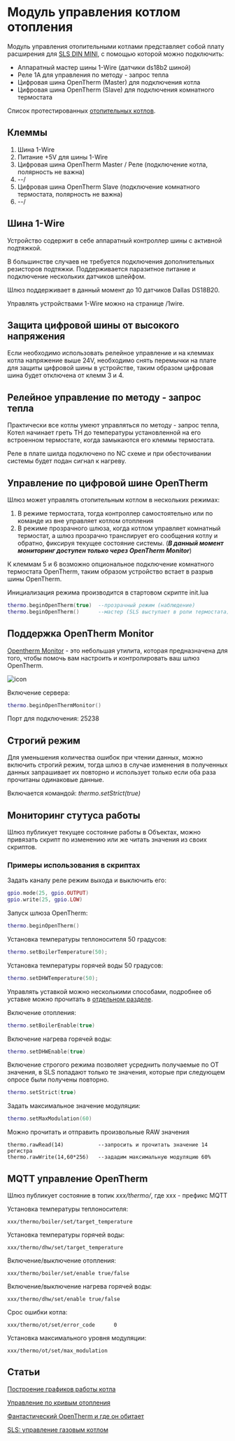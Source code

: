 # Модуль управления котлом отопления

Модуль управления отопительными котлами представляет собой плату расширения для [SLS DIN MINI](/devices/din_mini_base_rus.md), с помощью которой можно подключить:

- Аппаратный мастер шины 1-Wire (датчики ds18b2 шиной)
- Реле 1A для управления по методу - запрос тепла
- Цифровая шина OpenTherm (Master) для подключения котла
- Цифровая шина OpenTherm (Slave) для подключения комнатного термостата

Список протестированных [отопительных котлов](/ot_boiler_compatibility.md).

## Клеммы

1. Шина 1-Wire
2. Питание +5V для шины 1-Wire
3. Цифровая шина OpenTherm Master / Реле (подключение котла, полярность не важна)
4. --/
5. Цифровая шина OpenTherm Slave (подключение комнатного термостата, полярность не важна)
6. --/

## Шина 1-Wire

Устройство содержит в себе аппаратный контроллер шины с активной подтяжкой.

В большинстве случаев не требуется подключения дополнительных резисторов подтяжки.
Поддерживается паразитное питание и подключение нескольких датчиков шлейфом.

Шлюз поддерживает в данный момент до 10 датчиков Dallas DS18B20.

Управлять устройствами 1-Wire можно на странице /1wire.

## Защита цифровой шины от высокого напряжения

Если необходимо использовать релейное управление и на клеммах котла напряжение выше 24V,
необходимо снять перемычки на плате для защиты цифровой шины в устройстве, таким образом цифровая шина будет отключена от клемм 3 и 4.

## Релейное управление по методу - запрос тепла

Практически все котлы умеют управляться по методу - запрос тепла, Котел начинает греть ТН до температуры установленной на его встроенном термостате,
когда замыкаются его клеммы термостата.

Реле в плате шилда подключено по NC схеме и при обесточивании системы будет подан сигнал к нагреву.

## Управление по цифровой шине OpenTherm

Шлюз может управлять отопительным котлом в нескольких режимах:

1. В режиме термостата, тогда контроллер самостоятельно или по команде из вне управляет котлом отопления
2. В режиме прозрачного шлюза, когда котлом управляет комнатный термостат, а шлюз прозрачно транслирует его сообщения котлу и обратно, фиксируя текущее состояние системы. (**_В данный момент мониторинг доступен только через OpenTherm Monitor_**)

К клеммам 5 и 6 возможно опциональное подключение комнатного термостата OpenTherm, таким образом устройство встает в разрыв шины OpenTherm.

Инициализация режима производится в стартовом скрипте init.lua

```lua
thermo.beginOpenTherm(true)  --прозрачный режим (наблюдение)
thermo.beginOpenTherm()      --мастер (SLS выступает в роли термостата)
```

## Поддержка OpenTherm Monitor

[Opentherm Monitor](https://otgw.tclcode.com/otmonitor.html) - это небольшая утилита, которая предназначена для того, чтобы помочь вам настроить и контролировать ваш шлюз OpenTherm.

![icon](https://otgw.tclcode.com/otmonitor1.png)

Включение сервера:

```lua
thermo.beginOpenThermMonitor()
```

Порт для подключения: 25238

## Строгий режим

Для уменьшения количества ошибок при чтении данных, можно включить строгий режим, тогда шлюз в случае изменения в полученных данных запрашивает их повторно и использует только если оба раза прочитаны одинаковые данные.

Включается командой: _thermo.setStrict(true)_

## Мониторинг стутуса работы

Шлюз публикует текущее состояние работы в Объектах, можно привязать скрипт по изменению или же читать значения из своих скриптов.

### Примеры использования в скриптах

Задать каналу реле режим выхода и выключить его:

```lua
gpio.mode(25, gpio.OUTPUT)
gpio.write(25, gpio.LOW)
```

Запуск шлюза OpenTherm:

```lua
thermo.beginOpenTherm()
```

Установка температуры теплоносителя 50 градусов:

```lua
thermo.setBoilerTemperature(50);
```

Установка температуры горячей воды 50 градусов:

```lua
thermo.setDHWTemperature(50);
```

Управлять уставкой можно несколькими способами, подробнее об уставке можно прочитать в [отдельном разделе](/heating_curve.md).

Включение отопления:

```lua
thermo.setBoilerEnable(true)
```

Включение нагрева горячей воды:

```lua
thermo.setDHWEnable(true)
```

Включение строгого режима позволяет усреднить получаемые по OT значения, в SLS попадают только те значения, которые при следующем опросе были получены повторно.

```lua
thermo.setStrict(true)
```

Задать максимальное значение модуляции:

```lua
thermo.setMaxModulation(60)
```

Можно прочитать и отправить произвольные RAW значения

```
thermo.rawRead(14)           --запросить и прочитать значение 14 регистра
thermo.rawWrite(14,60*256)   --зададим максимальную модуляцию 60%
```

## MQTT управление OpenTherm

Шлюз публикует состояние в топик _xxx/thermo/_, где xxx - префикс MQTT

Установка температуры теплоносителя:

```
xxx/thermo/boiler/set/target_temperature
```

Установка температуры горячей воды:

```
xxx/thermo/dhw/set/target_temperature
```

Включение/выключение отопления:

```
xxx/thermo/boiler/set/enable true/false
```

Включение/выключение нагрева горячей воды:

```
xxx/thermo/dhw/set/enable true/false
```

Срос ошибки котла:

```
xxx/thermo/ot/set/error_code      0
```

Установка максимального уровня модуляции:

```
xxx/thermo/ot/set/max_modulation
```

## Статьи

[Построение графиков работы котла](/ui_graph.md)

[Управление по кривым отопления](/heating_curve.md)

[Фантастический OpenTherm и где он обитает](https://homever.ru/?p=1417)

[SLS: управление газовым котлом](https://igorkandaurov.com/2022/10/12/sls-%D1%83%D0%BF%D1%80%D0%B0%D0%B2%D0%BB%D0%B5%D0%BD%D0%B8%D0%B5-%D0%B3%D0%B0%D0%B7%D0%BE%D0%B2%D1%8B%D0%BC-%D0%BA%D0%BE%D1%82%D0%BB%D0%BE%D0%BC/)

